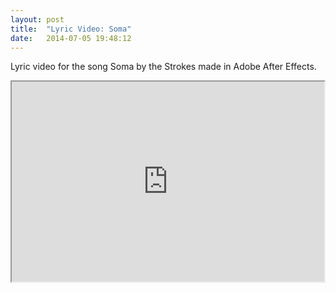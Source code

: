 ```yaml
---
layout: post
title:  "Lyric Video: Soma"
date:   2014-07-05 19:48:12
---
```

Lyric video for the song Soma by the Strokes made in Adobe After Effects.

<iframe width="500" height="320" src="https://www.youtube.com/watch?v=AFKdIp6MkL0">
</iframe>
